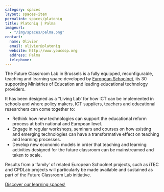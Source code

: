 ```yaml
---
category: spaces
layout: spaces-item
permalink: spaces/platoniq
title: Platoniq | Palma
imageurl: 
  - "/img/spaces/palma.png"
contact:
  name: Olivier
  email: olivier@platoniq
  website: http://www.youcoop.org
  address: Palma
  telephone:
---
```


The Future Classroom Lab in Brussels is a fully equipped, reconfigurable, teaching and learning space developed by [European Schoolnet](http://eun.org), its 30 supporting Ministries of Education and leading educational technology providers.

It has been designed as a “Living Lab’ for how ICT can be implemented in schools and where policy makers, ICT suppliers, teachers and educational researchers can come together to:

* Rethink how new technologies can support the educational reform process at both national and European level.
* Engage in regular workshops, seminars and courses on how existing and emerging technologies can have a transformative effect on teaching and learning processes.
* Develop new economic models in order that teaching and learning activities designed for the future classroom can be mainstreamed and taken to scale.

Results from a ‘family’ of related European Schoolnet projects, such as iTEC and CPDLab projects will particularly be made available and sustained as part of the Future Classroom Lab initiative.

[Discover our learning spaces!](http://fcl.eun.org/learning-spaces)

